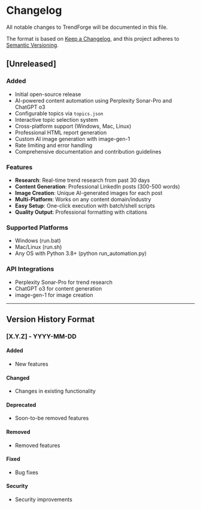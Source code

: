 # Changelog

All notable changes to TrendForge will be documented in this file.

The format is based on [Keep a Changelog](https://keepachangelog.com/en/1.0.0/),
and this project adheres to [Semantic Versioning](https://semver.org/spec/v2.0.0.html).

## [Unreleased]

### Added
- Initial open-source release
- AI-powered content automation using Perplexity Sonar-Pro and ChatGPT o3
- Configurable topics via `topics.json`
- Interactive topic selection system
- Cross-platform support (Windows, Mac, Linux)
- Professional HTML report generation
- Custom AI image generation with image-gen-1
- Rate limiting and error handling
- Comprehensive documentation and contribution guidelines

### Features
- **Research**: Real-time trend research from past 30 days
- **Content Generation**: Professional LinkedIn posts (300-500 words)
- **Image Creation**: Unique AI-generated images for each post
- **Multi-Platform**: Works on any content domain/industry
- **Easy Setup**: One-click execution with batch/shell scripts
- **Quality Output**: Professional formatting with citations

### Supported Platforms
- Windows (run.bat)
- Mac/Linux (run.sh)  
- Any OS with Python 3.8+ (python run_automation.py)

### API Integrations
- Perplexity Sonar-Pro for trend research
- ChatGPT o3 for content generation
- image-gen-1 for image creation

---

## Version History Format

### [X.Y.Z] - YYYY-MM-DD

#### Added
- New features

#### Changed  
- Changes in existing functionality

#### Deprecated
- Soon-to-be removed features

#### Removed
- Removed features

#### Fixed
- Bug fixes

#### Security
- Security improvements 